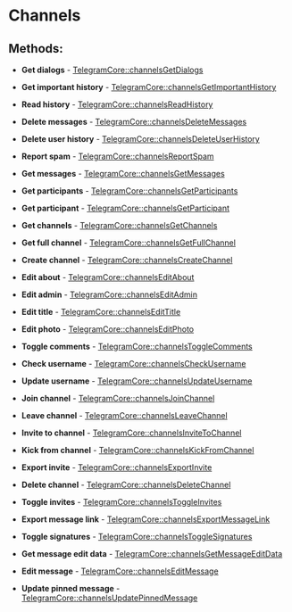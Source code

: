 # Channels

## Methods:

* **Get dialogs** - [TelegramCore::channelsGetDialogs](methods/getdialogs.md)

* **Get important history** - [TelegramCore::channelsGetImportantHistory](methods/getimportanthistory.md)

* **Read history** - [TelegramCore::channelsReadHistory](methods/readhistory.md)

* **Delete messages** - [TelegramCore::channelsDeleteMessages](methods/deletemessages.md)

* **Delete user history** - [TelegramCore::channelsDeleteUserHistory](methods/deleteuserhistory.md)

* **Report spam** - [TelegramCore::channelsReportSpam](methods/reportspam.md)

* **Get messages** - [TelegramCore::channelsGetMessages](methods/getmessages.md)

* **Get participants** - [TelegramCore::channelsGetParticipants](methods/getparticipants.md)

* **Get participant** - [TelegramCore::channelsGetParticipant](methods/getparticipant.md)

* **Get channels** - [TelegramCore::channelsGetChannels](methods/getchannels.md)

* **Get full channel** - [TelegramCore::channelsGetFullChannel](methods/getfullchannel.md)

* **Create channel** - [TelegramCore::channelsCreateChannel](methods/createchannel.md)

* **Edit about** - [TelegramCore::channelsEditAbout](methods/editabout.md)

* **Edit admin** - [TelegramCore::channelsEditAdmin](methods/editadmin.md)

* **Edit title** - [TelegramCore::channelsEditTitle](methods/edittitle.md)

* **Edit photo** - [TelegramCore::channelsEditPhoto](methods/editphoto.md)

* **Toggle comments** - [TelegramCore::channelsToggleComments](methods/togglecomments.md)

* **Check username** - [TelegramCore::channelsCheckUsername](methods/checkusername.md)

* **Update username** - [TelegramCore::channelsUpdateUsername](methods/updateusername.md)

* **Join channel** - [TelegramCore::channelsJoinChannel](methods/joinchannel.md)

* **Leave channel** - [TelegramCore::channelsLeaveChannel](methods/leavechannel.md)

* **Invite to channel** - [TelegramCore::channelsInviteToChannel](methods/invitetochannel.md)

* **Kick from channel** - [TelegramCore::channelsKickFromChannel](methods/kickfromchannel.md)

* **Export invite** - [TelegramCore::channelsExportInvite](methods/exportinvite.md)

* **Delete channel** - [TelegramCore::channelsDeleteChannel](methods/deletechannel.md)

* **Toggle invites** - [TelegramCore::channelsToggleInvites](methods/toggleinvites.md)

* **Export message link** - [TelegramCore::channelsExportMessageLink](methods/exportmessagelink.md)

* **Toggle signatures** - [TelegramCore::channelsToggleSignatures](methods/togglesignatures.md)

* **Get message edit data** - [TelegramCore::channelsGetMessageEditData](methods/getmessageeditdata.md)

* **Edit message** - [TelegramCore::channelsEditMessage](methods/editmessage.md)

* **Update pinned message** - [TelegramCore::channelsUpdatePinnedMessage](methods/updatepinnedmessage.md)

